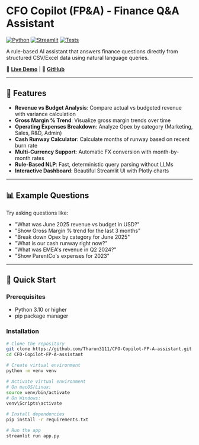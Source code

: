 # CFO Copilot (FP&A) - Finance Q&A Assistant

[![Python](https://img.shields.io/badge/python-3.12-blue.svg)](https://www.python.org/)
[![Streamlit](https://img.shields.io/badge/streamlit-1.38.0-FF4B4B.svg)](https://streamlit.io)
[![Tests](https://img.shields.io/badge/tests-6%2F6%20passing-brightgreen.svg)](tests/)

A rule-based AI assistant that answers finance questions directly from structured CSV/Excel data using natural language queries.

🚀 **[Live Demo]((https://cfo-copilot-fp-a-assistant.streamlit.app/))** | 📂 **[GitHub](https://github.com/Tharun3111/CFO-Copilot-FP-A-assistant)**

---

## 🎯 Features

- **Revenue vs Budget Analysis**: Compare actual vs budgeted revenue with variance calculation
- **Gross Margin % Trend**: Visualize gross margin trends over time
- **Operating Expenses Breakdown**: Analyze Opex by category (Marketing, Sales, R&D, Admin)
- **Cash Runway Calculator**: Calculate months of runway based on recent burn rate
- **Multi-Currency Support**: Automatic FX conversion with month-by-month rates
- **Rule-Based NLP**: Fast, deterministic query parsing without LLMs
- **Interactive Dashboard**: Beautiful Streamlit UI with Plotly charts

---

## 📊 Example Questions

Try asking questions like:

- "What was June 2025 revenue vs budget in USD?"
- "Show Gross Margin % trend for the last 3 months"
- "Break down Opex by category for June 2025"
- "What is our cash runway right now?"
- "What was EMEA's revenue in Q2 2024?"
- "Show ParentCo's expenses for 2023"

---

## 🚀 Quick Start

### Prerequisites

- Python 3.10 or higher
- pip package manager

### Installation
```bash
# Clone the repository
git clone https://github.com/Tharun3111/CFO-Copilot-FP-A-assistant.git
cd CFO-Copilot-FP-A-assistant

# Create virtual environment
python -m venv venv

# Activate virtual environment
# On macOS/Linux:
source venv/bin/activate
# On Windows:
venv\Scripts\activate

# Install dependencies
pip install -r requirements.txt

# Run the app
streamlit run app.py


